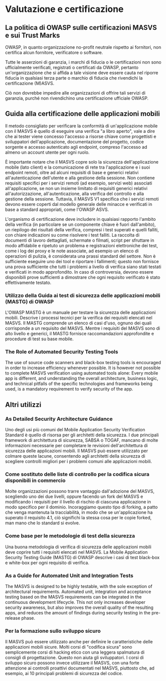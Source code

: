 # Valutazione e certificazione

## La politica di OWASP sulle certificazioni MASVS e sui Trust Marks

OWASP, in quanto organizzazione no-profit neutrale rispetto ai fornitori, non certifica alcun fornitore, verificatore o software.

Tutte le asserzioni di garanzia, i marchi di fiducia o le certificazioni non sono ufficialmente verificati, registrati o certificati da OWASP, pertanto un'organizzazione che si affida a tale visione deve essere cauta nel riporre fiducia in qualsiasi terza parte o marchio di fiducia che rivendichi la certificazione (M)ASVS.

Ciò non dovrebbe impedire alle organizzazioni di offrire tali servizi di garanzia, purché non rivendichino una certificazione ufficiale OWASP.

## Guida alla certificazione delle applicazioni mobili

Il metodo consigliato per verificare la conformità di un'applicazione mobile con il MASVS è quello di eseguire una verifica "a libro aperto", vale a dire che ai tester viene concesso l'accesso a risorse chiave come progettisti e sviluppatori dell'applicazione, documentazione del progetto, codice sorgente e accesso autenticato agli endpoint, compreso l'accesso ad almeno un account utente per ogni ruolo.

È importante notare che il MASVS copre solo la sicurezza dell'applicazione mobile (lato client) e la comunicazione di rete tra l'applicazione e i suoi endpoint remoti, oltre ad alcuni requisiti di base e generici relativi all'autenticazione dell'utente e alla gestione della sessione. Non contiene requisiti specifici per i servizi remoti (ad esempio, servizi web) associati all'applicazione, se non un insieme limitato di requisiti generici relativi all'autorizzazione, all'autenticazione, alla verifica del controllo e alla gestione della sessione. Tuttavia, il MASVS V1 specifica che i servizi remoti devono essere coperti dal modello generale delle minacce e verificati in base a standard appropriati, come l'OWASP ASVS.

L'organismo di certificazione deve includere in qualsiasi rapporto l'ambito della verifica (in particolare se un componente chiave è fuori dall'ambito), un riepilogo dei risultati della verifica, compresi i test superati e quelli falliti, con chiare indicazioni su come risolvere i test falliti. La raccolta di documenti di lavoro dettagliati, schermate o filmati, script per sfruttare in modo affidabile e ripetuto un problema e registrazioni elettroniche dei test, come i log dei proxy e le note associate, ad esempio un elenco di operazioni di pulizia, è considerata una prassi standard del settore. Non è sufficiente eseguire uno dei tool e riportare i fallimenti; questo non fornisce una prova sufficiente che tutti i problemi a livello di verifica siano stati testati e verificati in modo approfondito. In caso di controversia, devono essere disponibili prove sufficienti a dimostrare che ogni requisito verificato è stato effettivamente testato.

### Utilizzo della Guida ai test di sicurezza delle applicazioni mobili (MASTG) di OWASP

L'OWASP MASTG è un manuale per testare la sicurezza delle applicazioni mobili. Descrive i processi tecnici per la verifica dei requisiti elencati nel MASVS. Il MASTG comprende un elenco di casi d'uso, ognuno dei quali corrisponde a un requisito del MASVS. Mentre i requisiti del MASVS sono di alto livello e generici, il MASTG fornisce raccomandazioni approfondite e procedure di test su base mobile.

### The Role of Automated Security Testing Tools

The use of source code scanners and black-box testing tools is encouraged in order to increase efficiency whenever possible. It is however not possible to complete MASVS verification using automated tools alone: Every mobile app is different, and understanding the overall architecture, business logic, and technical pitfalls of the specific technologies and frameworks being used, is a mandatory requirement to verify security of the app.

## Altri utilizzi

### As Detailed Security Architecture Guidance

Uno degli usi più comuni del Mobile Application Security Verification Standard è quello di risorsa per gli architetti della sicurezza. I due principali framework di architettura di sicurezza, SABSA o TOGAF, mancano di molte informazioni necessarie per completare le revisioni dell'architettura di sicurezza delle applicazioni mobili. Il MASVS può essere utilizzato per colmare queste lacune, consentendo agli architetti della sicurezza di scegliere controlli migliori per i problemi comuni alle applicazioni mobili.

### Come sostituto delle liste di controllo per la codifica sicura disponibili in commercio

Molte organizzazioni possono trarre vantaggio dall'adozione del MASVS, scegliendo uno dei due livelli, oppure facendo un fork del MASVS e modificando i requisiti per il livello di rischio di ciascuna applicazione in modo specifico per il dominio. Incoraggiamo questo tipo di forking, a patto che venga mantenuta la tracciabilità, in modo che se un'applicazione ha superato il requisito 4.1, ciò significhi la stessa cosa per le copie forked, man mano che lo standard si evolve.

### Come base per le metodologie di test della sicurezza

Una buona metodologia di verifica di sicurezza delle applicazioni mobili deve coprire tutti i requisiti elencati nel MASVS. La Mobile Application Security Testing Guide (MASTG) di OWASP descrive i casi di test black-box e white-box per ogni requisito di verifica.

### As a Guide for Automated Unit and Integration Tests

The MASVS is designed to be highly testable, with the sole exception of architectural requirements. Automated unit, integration and acceptance testing based on the MASVS requirements can be integrated in the continuous development lifecycle. This not only increases developer security awareness, but also improves the overall quality of the resulting apps, and reduces the amount of findings during security testing in the pre-release phase.

### Per la formazione sullo sviluppo sicuro

Il MASVS può essere utilizzato anche per definire le caratteristiche delle applicazioni mobili sicure. Molti corsi di "codifica sicura" sono semplicemente corsi di hacking etico con una leggera spalmatura di consigli di progettazione. Questo non aiuta gli sviluppatori. I corsi di sviluppo sicuro possono invece utilizzare il MASVS, con una forte attenzione ai controlli proattivi documentati nel MASVS, piuttosto che, ad esempio, ai 10 principali problemi di sicurezza del codice.
